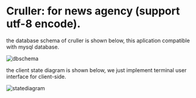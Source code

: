 # Cruller: for news agency (support utf-8 encode).

the database schema of cruller is shown below, this aplication compatible with mysql database.

![dbschema](https://user-images.githubusercontent.com/31438511/42958549-0a59c610-8b9b-11e8-9f4c-1fe817500f9b.png)



the client state diagram is shown below, we just implement terminal user interface for client-side.

![statediagram](https://user-images.githubusercontent.com/31438511/42958880-22b6dc6a-8b9c-11e8-8791-d83314111dbe.png)
